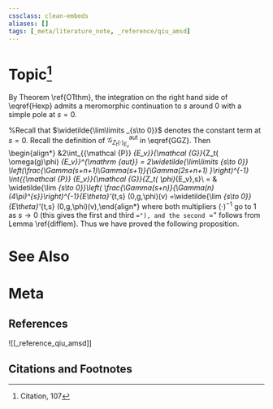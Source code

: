 ```yaml
---
cssclass: clean-embeds
aliases: []
tags: [_meta/literature_note, _reference/qiu_amsd]
---
```

# Topic[^1]

  
By Theorem \ref{OTthm},  the integration on the right hand side of \eqref{Hexp}  admits a meromorphic  continuation  to $s$ around 0 with a simple pole at $s=0$.



%Recall that  $\widetilde{\lim\limits _{s\to 0}}$ denotes the constant term at $s=0$.
Recall the definition of  ${\mathcal {G}}_{Z_t( \cdot) _{E_v}}^{\mathrm {aut}}$ in \eqref{GGZ}. Then  
\begin{align*} &2\int_{{\mathcal {P}} _{E_v}}{\mathcal {G}}_{Z_t( \omega(g)\phi) _{E_v}}^{\mathrm {aut}} = 2\widetilde{\lim\limits _{s\to 0}}  \left(\frac{\Gamma(s+n+1)\Gamma(s+1)}{\Gamma(2s+n+1) }\right)^{-1} \int_{{\mathcal {P}} _{E_v}}{\mathcal {G}}_{Z_t( \phi)_{E_v},s}\\
= & \widetilde{\lim _{s\to 0}}\left( \frac{\Gamma(s+n)}{\Gamma(n) (4\pi)^{s}}\right)^{-1}{E\theta}'_{t,s} (0,g,\phi)(v) =\widetilde{\lim _{s\to 0}}{E\theta}'_{t,s} (0,g,\phi)(v),\end{align*}
where     both multipliers  $(\cdot)^{-1}$ go to 1 as $s\to 0$ (this gives the first and third ``="), and the second ``=" follows from  Lemma \ref{difflem}. 
Thus we have proved the following proposition. 



# See Also

# Meta
## References
![[_reference_qiu_amsd]]


## Citations and Footnotes
[^1]: Citation, 107